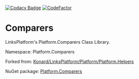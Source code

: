 [![Codacy Badge](https://api.codacy.com/project/badge/Grade/86b4b48981774c01bb078a50a86b7c66)](https://app.codacy.com/app/drakonard/Comparers?utm_source=github.com&utm_medium=referral&utm_content=linksplatform/Comparers&utm_campaign=Badge_Grade_Dashboard)
[![CodeFactor](https://www.codefactor.io/repository/github/linksplatform/comparers/badge)](https://www.codefactor.io/repository/github/linksplatform/comparers)

# Comparers

LinksPlatform's Platform.Comparers Class Library.

Namespace: Platform.Comparers

Forked from: [Konard/LinksPlatform/Platform/Platform.Helpers](https://github.com/Konard/LinksPlatform/tree/8d8eaec821eb87db00b883c0028d8ab7a1767e44/Platform/Platform.Helpers)

NuGet package: [Platform.Comparers](https://www.nuget.org/packages/Platform.Comparers)